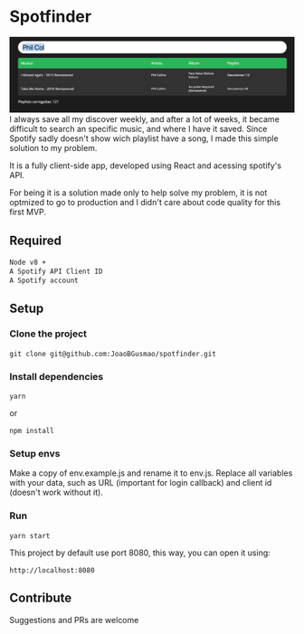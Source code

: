 # Spotfinder
![alt text](https://raw.githubusercontent.com/JoaoBGusmao/spotfinder/master/print.png)
I always save all my discover weekly, and after a lot of weeks, it became difficult to search an specific music, and where I have it saved.
Since Spotify sadly doesn't show wich playlist have a song, I made this simple solution to my problem.

It is a fully client-side app, developed using React and acessing spotify's API.

For being it is a solution made only to help solve my problem, it is not optmized to go to production and I didn't care about code quality for this first MVP.

## Required
```
Node v8 +
A Spotify API Client ID
A Spotify account
```

## Setup
### Clone the project
```
git clone git@github.com:JoaoBGusmao/spotfinder.git
```
### Install dependencies
```
yarn
```
or
```
npm install
```

### Setup envs
Make a copy of env.example.js and rename it to env.js. Replace all variables with your data, such as URL (important for login callback) and client id (doesn't work without it).

### Run
```
yarn start
```
This project by default use port 8080, this way, you can open it using:
```
http://localhost:8080
```

## Contribute
Suggestions and PRs are welcome
